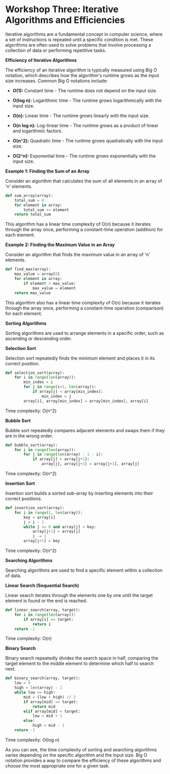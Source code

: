 
# Workshop Three: Iterative Algorithms and Efficiencies

Iterative algorithms are a fundamental concept in computer science, where a set of instructions is repeated until a specific condition is met. These algorithms are often used to solve problems that involve processing a collection of data or performing repetitive tasks.

**Efficiency of Iterative Algorithms**

The efficiency of an iterative algorithm is typically measured using Big O notation, which describes how the algorithm's runtime grows as the input size increases. Common Big O notations include:

- **O(1):** Constant time - The runtime does not depend on the input size.

- **O(log n):** Logarithmic time - The runtime grows logarithmically with the input size.

- **O(n):** Linear time - The runtime grows linearly with the input size.

- **O(n log n):** Log-linear time - The runtime grows as a product of linear and logarithmic factors.

- **O(n^2):** Quadratic time - The runtime grows quadratically with the input size.

- **O(2^n):** Exponential time - The runtime grows exponentially with the input size.

**Example 1: Finding the Sum of an Array**

Consider an algorithm that calculates the sum of all elements in an array of 'n' elements.

```python
def sum_array(array):
    total_sum = 0
    for element in array:
        total_sum += element
    return total_sum
```

This algorithm has a linear time complexity of O(n) because it iterates through the array once, performing a constant-time operation (addition) for each element.

**Example 2: Finding the Maximum Value in an Array**

Consider an algorithm that finds the maximum value in an array of 'n' elements.

```python
def find_max(array):
    max_value = array[0]
    for element in array:
        if element > max_value:
            max_value = element
    return max_value
```

This algorithm also has a linear time complexity of O(n) because it iterates through the array once, performing a constant-time operation (comparison) for each element.

**Sorting Algorithms**

Sorting algorithms are used to arrange elements in a specific order, such as ascending or descending order.

**Selection Sort**

Selection sort repeatedly finds the minimum element and places it in its correct position.

```python
def selection_sort(array):
    for i in range(len(array)):
        min_index = i
        for j in range(i+1, len(array)):
            if array[j] < array[min_index]:
                min_index = j
        array[i], array[min_index] = array[min_index], array[i]
```

Time complexity: O(n^2)

**Bubble Sort**

Bubble sort repeatedly compares adjacent elements and swaps them if they are in the wrong order.

```python
def bubble_sort(array):
    for i in range(len(array)):
        for j in range(len(array) - 1 - i):
            if array[j] > array[j+1]:
                array[j], array[j+1] = array[j+1], array[j]
```

Time complexity: O(n^2)

**Insertion Sort**

Insertion sort builds a sorted sub-array by inserting elements into their correct positions.

```python
def insertion_sort(array):
    for i in range(1, len(array)):
        key = array[i]
        j = i - 1
        while j >= 0 and array[j] > key:
            array[j+1] = array[j]
            j -= 1
        array[j+1] = key
```

Time complexity: O(n^2)

**Searching Algorithms**

Searching algorithms are used to find a specific element within a collection of data.

**Linear Search (Sequential Search)**

Linear search iterates through the elements one by one until the target element is found or the end is reached.

```python
def linear_search(array, target):
    for i in range(len(array)):
        if array[i] == target:
            return i
    return -1
```

Time complexity: O(n)

**Binary Search**

Binary search repeatedly divides the search space in half, comparing the target element to the middle element to determine which half to search next.

```python
def binary_search(array, target):
    low = 0
    high = len(array) - 1
    while low <= high:
        mid = (low + high) // 2
        if array[mid] == target:
            return mid
        elif array[mid] < target:
            low = mid + 1
        else:
            high = mid - 1
    return -1
```

Time complexity: O(log n)

As you can see, the time complexity of sorting and searching algorithms varies depending on the specific algorithm and the input size. Big O notation provides a way to compare the efficiency of these algorithms and choose the most appropriate one for a given task.